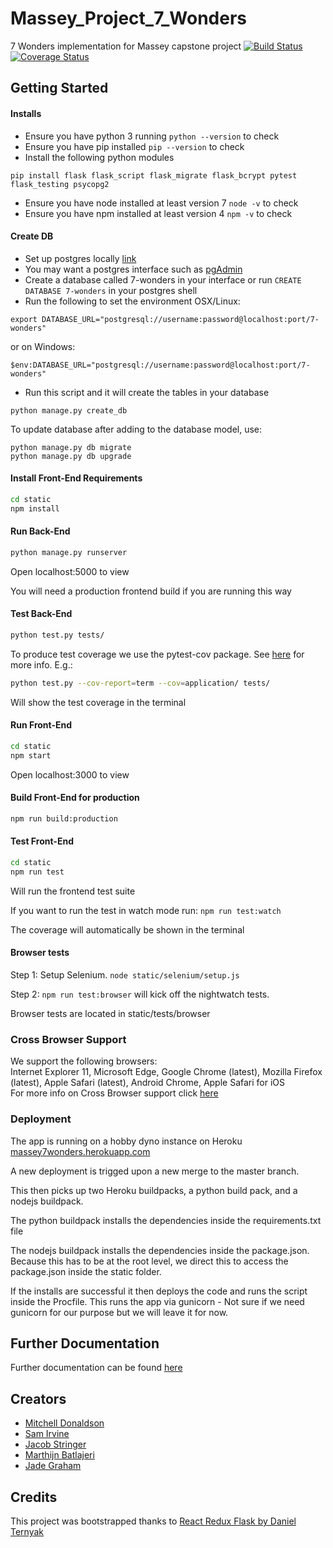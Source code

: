 # Massey_Project_7_Wonders
7 Wonders implementation for Massey capstone project
[![Build Status](https://circleci.com/gh/Massey-7-Wonders-project-team/Massey_Project_7_Wonders.svg?style=shield&circle-token=:circle-token)](https://circleci.com/gh/Massey-7-Wonders-project-team/Massey_Project_7_Wonders/)
[![Coverage Status](https://coveralls.io/repos/github/Massey-7-Wonders-project-team/Massey_Project_7_Wonders/badge.svg)](https://coveralls.io/github/Massey-7-Wonders-project-team/Massey_Project_7_Wonders)

## Getting Started

#### Installs
* Ensure you have python 3 running `python --version` to check
* Ensure you have pip installed `pip --version` to check
* Install the following python modules
```
pip install flask flask_script flask_migrate flask_bcrypt pytest flask_testing psycopg2
```
* Ensure you have node installed at least version 7 `node -v` to check
* Ensure you have npm installed at least version 4 `npm -v` to check

#### Create DB
* Set up postgres locally [link](http://postgresguide.com/setup/install.html)
* You may want a postgres interface such as [pgAdmin](https://www.pgadmin.org/)
* Create a database called 7-wonders in your interface or run `CREATE DATABASE 7-wonders` in your postgres shell
* Run the following to set the environment
OSX/Linux:
```
export DATABASE_URL="postgresql://username:password@localhost:port/7-wonders"
```
or on Windows:
```
$env:DATABASE_URL="postgresql://username:password@localhost:port/7-wonders"
```
* Run this script and it will create the tables in your database
```
python manage.py create_db
```

To update database after adding to the database model, use:
```
python manage.py db migrate
python manage.py db upgrade
```


#### Install Front-End Requirements
```sh
cd static
npm install
```

#### Run Back-End

```sh
python manage.py runserver
```
Open localhost:5000 to view

You will need a production frontend build if you are running this way

#### Test Back-End

```sh
python test.py tests/
```

To produce test coverage we use the pytest-cov package. See [here](https://pypi.python.org/pypi/pytest-cov) for more info.
E.g.:
```sh
python test.py --cov-report=term --cov=application/ tests/
```
Will show the test coverage in the terminal

#### Run Front-End

```sh
cd static
npm start
```
Open localhost:3000 to view

#### Build Front-End for production

```sh
npm run build:production
```

#### Test Front-End
```sh
cd static
npm run test
```
Will run the frontend test suite

If you want to run the test in watch mode run:
`npm run test:watch`

The coverage will automatically be shown in the terminal

#### Browser tests
Step 1:
Setup Selenium.
`node static/selenium/setup.js`

Step 2:
`npm run test:browser` will kick off the nightwatch tests.

Browser tests are located in static/tests/browser

### Cross Browser Support		
 We support the following browsers:		
 Internet Explorer 11, Microsoft Edge, Google Chrome (latest), Mozilla Firefox (latest), Apple Safari (latest), Android Chrome, Apple Safari for iOS		
 For more info on Cross Browser support click [here](browserSupport.md)		

### Deployment
The app is running on a hobby dyno instance on Heroku
[massey7wonders.herokuapp.com](https://massey7wonders.herokuapp.com)

A new deployment is trigged upon a new merge to the master branch.

This then picks up two Heroku buildpacks, a python build pack, and a nodejs buildpack.

The python buildpack installs the dependencies inside the requirements.txt file

The nodejs buildpack installs the dependencies inside the package.json. Because this has to be at the root level, we direct this to access the package.json inside the static folder.

If the installs are successful it then deploys the code and runs the script inside the Procfile. This runs the app via gunicorn - Not sure if we need gunicorn for our purpose but we will leave it for now.

## Further Documentation
Further documentation can be found [here](https://drive.google.com/drive/folders/0BxaJR_flclorQ3RYaUs4UmREamM?usp=sharing)

## Creators
* [Mitchell Donaldson](https://github.com/mmdonaldson/)
* [Sam Irvine](https://github.com/Sam-Irv/)
* [Jacob Stringer](https://github.com/jacobstringer)
* [Marthijn Batlajeri](https://github.com/Marthijn-B)
* [Jade Graham](https://github.com/wackydapper)

## Credits
This project was bootstrapped thanks to [React Redux Flask by Daniel Ternyak](https://github.com/dternyak/React-Redux-Flask)
